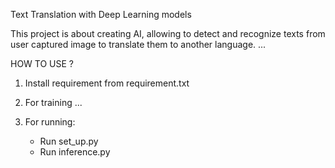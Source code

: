 Text Translation with Deep Learning models

This project is about creating AI, allowing to detect and recognize texts from user captured image to translate them to another language.
...

HOW TO USE ?
1. Install requirement from requirement.txt

2. For training
...
3. For running:
   - Run set_up.py
   - Run inference.py
